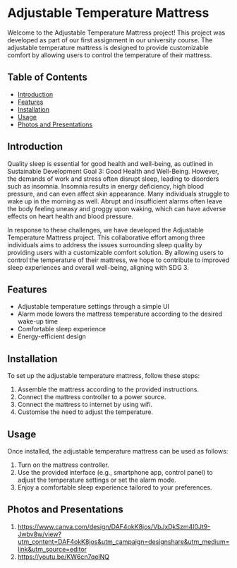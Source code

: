 # Adjustable Temperature Mattress

Welcome to the Adjustable Temperature Mattress project! This project was developed as part of our first assignment in our university course. The adjustable temperature mattress is designed to provide customizable comfort by allowing users to control the temperature of their mattress.

## Table of Contents

- [Introduction](#introduction)
- [Features](#features)
- [Installation](#installation)
- [Usage](#usage)
- [Photos and Presentations](#photos-and-presentations)

## Introduction

Quality sleep is essential for good health and well-being, as outlined in Sustainable Development Goal 3: Good Health and Well-Being. However, the demands of work and stress often disrupt sleep, leading to disorders such as insomnia. Insomnia results in energy deficiency, high blood pressure, and can even affect skin appearance. Many individuals struggle to wake up in the morning as well. Abrupt and insufficient alarms often leave the body feeling uneasy and groggy upon waking, which can have adverse effects on heart health and blood pressure.

In response to these challenges, we have developed the Adjustable Temperature Mattress project. This collaborative effort among three individuals aims to address the issues surrounding sleep quality by providing users with a customizable comfort solution. By allowing users to control the temperature of their mattress, we hope to contribute to improved sleep experiences and overall well-being, aligning with SDG 3.

## Features

- Adjustable temperature settings through a simple UI
- Alarm mode lowers the mattress temperature according to the desired wake-up time
- Comfortable sleep experience
- Energy-efficient design

## Installation

To set up the adjustable temperature mattress, follow these steps:

1. Assemble the mattress according to the provided instructions.
2. Connect the mattress controller to a power source.
3. Connect the mattress to internet by using wifi.
4. Customise the need to adjust the temperature.

## Usage

Once installed, the adjustable temperature mattress can be used as follows:

1. Turn on the mattress controller.
2. Use the provided interface (e.g., smartphone app, control panel) to adjust the temperature settings or set the alarm mode.
3. Enjoy a comfortable sleep experience tailored to your preferences.

## Photos and Presentations
1. https://www.canva.com/design/DAF4okK8jos/VbJxDkSzm4I0Jt9-Jwbv8w/view?utm_content=DAF4okK8jos&utm_campaign=designshare&utm_medium=link&utm_source=editor
2. https://youtu.be/KW6cn7qelNQ 
